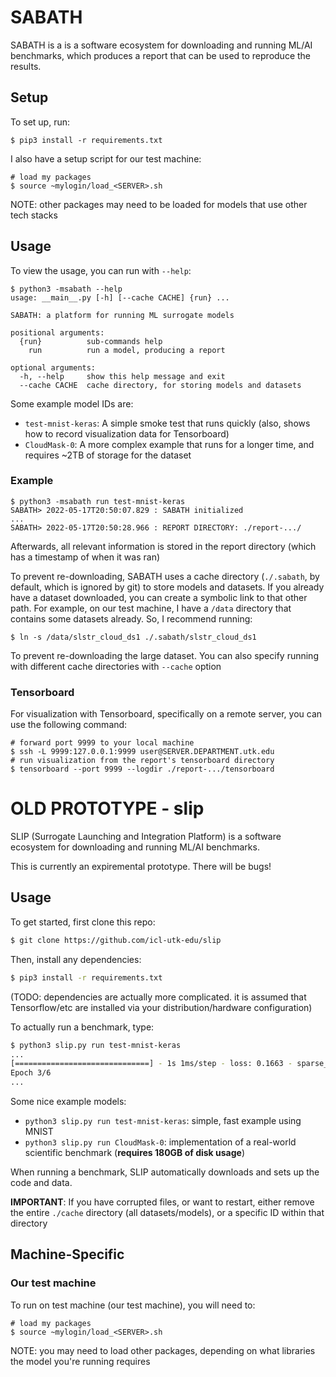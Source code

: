 # SABATH

SABATH is a is a software ecosystem for downloading and running ML/AI benchmarks, which produces a report that can be used to reproduce the results.


## Setup

To set up, run:

```shell
$ pip3 install -r requirements.txt
```

I also have a setup script for our test machine:

```shell
# load my packages
$ source ~mylogin/load_<SERVER>.sh
```

NOTE: other packages may need to be loaded for models that use other tech stacks


## Usage

To view the usage, you can run with `--help`:

```shell
$ python3 -msabath --help              
usage: __main__.py [-h] [--cache CACHE] {run} ...

SABATH: a platform for running ML surrogate models

positional arguments:
  {run}          sub-commands help
    run          run a model, producing a report

optional arguments:
  -h, --help     show this help message and exit
  --cache CACHE  cache directory, for storing models and datasets

```

Some example model IDs are:

  * `test-mnist-keras`: A simple smoke test that runs quickly (also, shows how to record visualization data for Tensorboard)
  * `CloudMask-0`: A more complex example that runs for a longer time, and requires ~2TB of storage for the dataset

### Example

```shell
$ python3 -msabath run test-mnist-keras
SABATH> 2022-05-17T20:50:07.829 : SABATH initialized
...
SABATH> 2022-05-17T20:50:28.966 : REPORT DIRECTORY: ./report-.../
```

Afterwards, all relevant information is stored in the report directory (which has a timestamp of when it was ran)

To prevent re-downloading, SABATH uses a cache directory (`./.sabath`, by default, which is ignored by git) to store models and datasets. If you already have a dataset downloaded, you can create a symbolic link to that other path. For example, on our test machine, I have a `/data` directory that contains some datasets already. So, I recommend running:


```shell
$ ln -s /data/slstr_cloud_ds1 ./.sabath/slstr_cloud_ds1
```

To prevent re-downloading the large dataset. You can also specify running with different cache directories with `--cache` option


### Tensorboard

For visualization with Tensorboard, specifically on a remote server, you can use the following command:

```shell 
# forward port 9999 to your local machine
$ ssh -L 9999:127.0.0.1:9999 user@SERVER.DEPARTMENT.utk.edu
# run visualization from the report's tensorboard directory
$ tensorboard --port 9999 --logdir ./report-.../tensorboard
```

# OLD PROTOTYPE - slip

SLIP (Surrogate Launching and Integration Platform) is a software ecosystem for downloading and running ML/AI benchmarks.

This is currently an expiremental prototype. There will be bugs!

## Usage

To get started, first clone this repo:

```sh
$ git clone https://github.com/icl-utk-edu/slip
```

Then, install any dependencies:

```sh
$ pip3 install -r requirements.txt
```

(TODO: dependencies are actually more complicated. it is assumed that Tensorflow/etc are installed via your distribution/hardware configuration)

To actually run a benchmark, type:

```sh
$ python3 slip.py run test-mnist-keras
...
[==============================] - 1s 1ms/step - loss: 0.1663 - sparse_categorical_accuracy: 0.9524 - val_loss: 0.1478 - val_sparse_categorical_accuracy: 0.9552
Epoch 3/6
...
```

Some nice example models:

  * `python3 slip.py run test-mnist-keras`: simple, fast example using MNIST
  * `python3 slip.py run CloudMask-0`: implementation of a real-world scientific benchmark (**requires 180GB of disk usage**)


When running a benchmark, SLIP automatically downloads and sets up the code and data.

**IMPORTANT**: If you have corrupted files, or want to restart, either remove the entire `./cache` directory (all datasets/models), or a specific ID within that directory

## Machine-Specific

### Our test machine

To run on test machine (our test machine), you will need to:

```shell
# load my packages
$ source ~mylogin/load_<SERVER>.sh
```

NOTE: you may need to load other packages, depending on what libraries the model you're running requires
